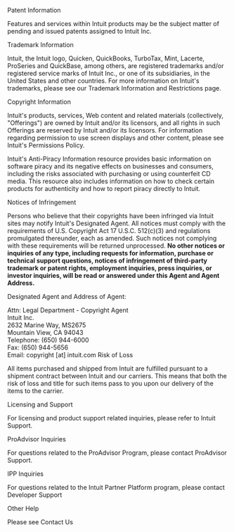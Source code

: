 Patent Information

Features and services within Intuit products may be the subject matter of pending and issued patents assigned to Intuit Inc.

Trademark Information

Intuit, the Intuit logo, Quicken, QuickBooks, TurboTax, Mint, Lacerte, ProSeries and QuickBase, among others, are registered trademarks and/or registered service marks of Intuit Inc., or one of its subsidiaries, in the United States and other countries. For more information on Intuit's trademarks, please see our Trademark Information and Restrictions page.

Copyright Information

Intuit's products, services, Web content and related materials (collectively, "Offerings") are owned by Intuit and/or its licensors, and all rights in such Offerings are reserved by Intuit and/or its licensors. For information regarding permission to use screen displays and other content, please see Intuit's Permissions Policy.

Intuit's Anti-Piracy Information resource provides basic information on software piracy and its negative effects on businesses and consumers, including the risks associated with purchasing or using counterfeit CD media. This resource also includes information on how to check certain products for authenticity and how to report piracy directly to Intuit.

Notices of Infringement

Persons who believe that their copyrights have been infringed via Intuit sites may notify Intuit's Designated Agent. All notices must comply with the requirements of U.S. Copyright Act 17 U.S.C. 512(c)(3) and regulations promulgated thereunder, each as amended. Such notices not complying with these requirements will be returned unprocessed. **No other notices or inquiries of any type, including requests for information, purchase or technical support questions, notices of infringement of third-party trademark or patent rights, employment inquiries, press inquiries, or investor inquiries, will be read or answered under this Agent and Agent Address.**

Designated Agent and Address of Agent:

Attn: Legal Department - Copyright Agent  
Intuit Inc.  
2632 Marine Way, MS2675  
Mountain View, CA 94043  
Telephone: (650) 944-6000  
Fax: (650) 944-5656  
Email: copyright \[at\] intuit.com Risk of Loss

All items purchased and shipped from Intuit are fulfilled pursuant to a shipment contract between Intuit and our carriers. This means that both the risk of loss and title for such items pass to you upon our delivery of the items to the carrier.

Licensing and Support

For licensing and product support related inquiries, please refer to Intuit Support.

ProAdvisor Inquiries

For questions related to the ProAdvisor Program, please contact ProAdvisor Support.

IPP Inquiries

For questions related to the Intuit Partner Platform program, please contact Developer Support

Other Help

Please see Contact Us